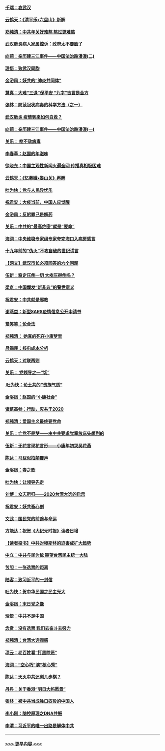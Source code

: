#### [千瑞：哀武汉](../pages/nsc993/n11833647.md?t=01310831) 
#### [云鹤天：《清平乐▪六盘山》新解](../pages/nsc993/n11833611.md?t=01310831) 
#### [郑纯清：中共年关好难熬 熬过更难熬](../pages/nsc993/n11833489.md?t=01310831) 
#### [武汉肺炎病人家属控诉：政府太不要脸了](../pages/nsc993/n11833205.md?t=01310831) 
#### [向莉：亲历建三江事件——中国法治路漫漫(二)](../pages/nsc993/n11829102.md?t=01310831) 
#### [理悟：致武汉同胞](../pages/nsc993/n11831522.md?t=01310831) 
#### [金浴凤：妖共的“肺炎共同体”](../pages/nsc993/n11829448.md?t=01310831) 
#### [慧真：大难“三退”保平安 “九字”吉言是金方](../pages/nsc993/n11829501.md?t=01310831) 
#### [张林：防范冠状病毒的科学方法（之一）](../pages/nsc993/n11828618.md?t=01310831) 
#### [武汉肺炎 疫情到来如何自救？](../pages/nsc993/n11827632.md?t=01310831) 
#### [向莉：亲历建三江事件——中国法治路漫漫(一)](../pages/nsc993/n11827190.md?t=01310831) 
#### [关乐： 枪不敌病毒](../pages/nsc993/n11826746.md?t=01310831) 
#### [李春草：赵国的年滋味](../pages/nsc993/n11826321.md?t=01310831) 
#### [徐晓东：中国主观性新闻火遍全网 传播真相极困难](../pages/nsc993/n11826508.md?t=01310831) 
#### [云鹤天：《忆秦娥▪娄山关》再解](../pages/nsc993/n11824682.md?t=01310831) 
#### [吐为快：党与人民异忧乐](../pages/nsc993/n11824660.md?t=01310831) 
#### [祝君安：大疫当前，中国人应觉醒](../pages/nsc993/n11821946.md?t=01310831) 
#### [金浴凤：反躬罪己是解药](../pages/nsc993/n11820280.md?t=01310831) 
#### [关乐：中共的“最高绝密”就是“要命”](../pages/nsc993/n11816946.md?t=01310831) 
#### [海网：中央维稳专家组专家夸完海口入病房感言](../pages/nsc993/n11815138.md?t=01310831) 
#### [十九年前的“伪火”不攻自破的世纪谎言](../pages/nsc993/n11813238.md?t=01310831) 
#### [【网文】武汉市长必须回答的六个问题](../pages/nsc993/n11813848.md?t=01310831) 
#### [伍新：稳定压倒一切 大疫压得倒吗？](../pages/nsc993/n11812634.md?t=01310831) 
#### [梁京：中国爆发“新非典”的警世意义](../pages/nsc993/n11812554.md?t=01310831) 
#### [祝君安：中共就是邪教](../pages/nsc993/n11812431.md?t=01310831) 
#### [谢燕益：新型SARS疫情信息公开申请书](../pages/nsc993/n11808840.md?t=01310831) 
#### [蜀笑笑：论合法](../pages/nsc993/n11808064.md?t=01310831) 
#### [郑纯清： 她真的死在小康梦里](../pages/nsc993/n11806623.md?t=01310831) 
#### [吕锡民：核电成本分析](../pages/nsc993/n11806284.md?t=01310831) 
#### [云鹤天：对联两则](../pages/nsc993/n11805957.md?t=01310831) 
#### [关乐： 党领导之一“切”](../pages/nsc993/n11804505.md?t=01310831) 
#### [ 吐为快：论土共的“贵族气质”](../pages/nsc993/n11804490.md?t=01310831) 
#### [金浴凤：赵国的“小康社会”](../pages/nsc993/n11804452.md?t=01310831) 
#### [诸葛高参：行动，灭共于2020](../pages/nsc993/n11804120.md?t=01310831) 
#### [郑纯清：爱国主义最终要党命](../pages/nsc993/n11802197.md?t=01310831) 
#### [关乐：亡党不是梦——由中共要求党章放床头想到的](../pages/nsc993/n11802156.md?t=01310831) 
#### [伍新：无花言现花言形——小康年初哭吴花燕](../pages/nsc993/n11800044.md?t=01310831) 
#### [陈达：马屁似拍颠覆声](../pages/nsc993/n11800010.md?t=01310831) 
#### [金浴凤：春之歌](../pages/nsc993/n11797687.md?t=01310831) 
#### [吐为快：让领导先走](../pages/nsc993/n11797512.md?t=01310831) 
#### [刘博：众志所归——2020台湾大选的启示](../pages/nsc993/n11796878.md?t=01310831) 
#### [祝君安：妖共畜心剖](../pages/nsc993/n11794273.md?t=01310831) 
#### [文武：国民党的前途与命运](../pages/nsc993/n11794198.md?t=01310831) 
#### [方能达：祝贺《大纪元时报》读者日增](../pages/nsc993/n11793807.md?t=01310831) 
#### [【读者投书】中共对穆斯林的迫害成扩大趋势](../pages/nsc993/n11791371.md?t=01310831) 
#### [中立：中共与民为敌 期望台湾民主统一大陆](../pages/nsc993/n11790392.md?t=01310831) 
#### [苦胆：一张选票的距离](../pages/nsc993/n11788914.md?t=01310831) 
#### [陆客：致习近平的一封信](../pages/nsc993/n11788867.md?t=01310831) 
#### [吐为快：贺中华民国之民主光大](../pages/nsc993/n11788618.md?t=01310831) 
#### [金浴凤：末日党之像](../pages/nsc993/n11787475.md?t=01310831) 
#### [理悟：中共不是中国](../pages/nsc993/n11787463.md?t=01310831) 
#### [念贲：没有选票  我们去奋斗去努力](../pages/nsc993/n11787398.md?t=01310831) 
#### [郑纯清：台湾大选观感](../pages/nsc993/n11786210.md?t=01310831) 
#### [项云：老百姓看“打黑除恶”](../pages/nsc993/n11785398.md?t=01310831) 
#### [海网：“空心朽”演“核心秀”](../pages/nsc993/n11783874.md?t=01310831) 
#### [陈达：天灭中共还剩几步棋？](../pages/nsc993/n11783719.md?t=01310831) 
#### [丹丹：关于香港“明日大屿愿景”](../pages/nsc993/n11783273.md?t=01310831) 
#### [张林：被中共当成牲口奴役的中国人](../pages/nsc993/n11782397.md?t=01310831) 
#### [李小刚：脑控原理之DNA共振](../pages/nsc993/n11780962.md?t=01310831) 
#### [李清：习近平的唯一出路是解体中共](../pages/nsc993/n11780866.md?t=01310831) 

----
#### [ >>> 更早内容 <<< ](../indexes/nsc993-earlier.md)
